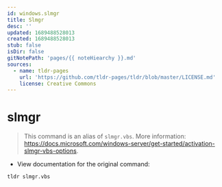 ```yaml
---
id: windows.slmgr
title: Slmgr
desc: ''
updated: 1689488528013
created: 1689488528013
stub: false
isDir: false
gitNotePath: 'pages/{{ noteHiearchy }}.md'
sources:
  - name: tldr-pages
    url: 'https://github.com/tldr-pages/tldr/blob/master/LICENSE.md'
    license: Creative Commons
---
```

# slmgr

> This command is an alias of `slmgr.vbs`.
> More information: <https://docs.microsoft.com/windows-server/get-started/activation-slmgr-vbs-options>.

- View documentation for the original command:

`tldr slmgr.vbs`

